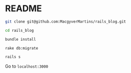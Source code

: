 # README

```bash
git clone git@github.com:MacgyverMartins/rails_blog.git
```

```bash
cd rails_blog
```
```bash
bundle install
```

```bash
rake db:migrate
```

```bash
rails s
```

Go to `localhost:3000`
